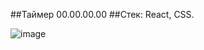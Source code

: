 ##Таймер 00.00.00.00
##Стек: React, CSS.

![image](https://user-images.githubusercontent.com/105100908/202907507-b596d0b8-f5c7-42e5-9792-427812ebeba9.png)
